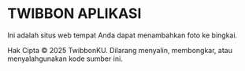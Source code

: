 # TWIBBON APLIKASI

Ini adalah situs web tempat Anda dapat menambahkan foto ke bingkai.

  Hak Cipta © 2025 TwibbonKU.
  Dilarang menyalin, membongkar, atau
  menyalahgunakan kode sumber ini.

